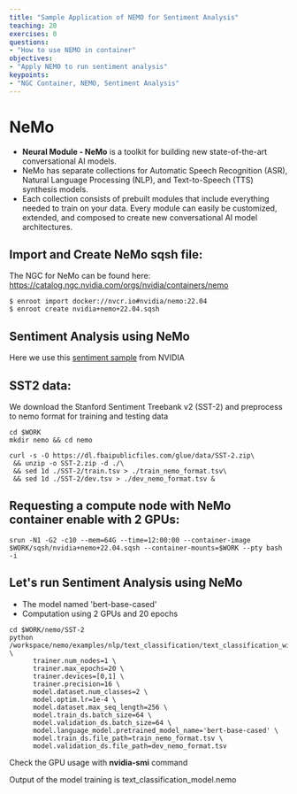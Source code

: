 ```yaml
---
title: "Sample Application of NEMO for Sentiment Analysis"
teaching: 20
exercises: 0
questions:
- "How to use NEMO in container"
objectives:
- "Apply NEMO to run sentiment analysis"
keypoints:
- "NGC Container, NEMO, Sentiment Analysis"
---
```


# NeMo

- **Neural Module - NeMo**  is a toolkit for building new state-of-the-art conversational AI models.
- NeMo has separate collections for Automatic Speech Recognition (ASR), Natural Language Processing (NLP), and Text-to-Speech (TTS) synthesis models.
- Each collection consists of prebuilt modules that include everything needed to train on your data. Every module can easily be customized, extended, and composed to create new conversational AI model architectures.

## Import and Create NeMo sqsh file:

The NGC for NeMo can be found here: https://catalog.ngc.nvidia.com/orgs/nvidia/containers/nemo

```
$ enroot import docker://nvcr.io#nvidia/nemo:22.04
$ enroot create nvidia+nemo+22.04.sqsh
```

## Sentiment Analysis using NeMo

Here we use this [sentiment sample](https://docs.nvidia.com/deeplearning/nemo/user-guide/docs/en/stable/nlp/text_classification.html) from NVIDIA

## SST2 data:

We download the Stanford Sentiment Treebank v2 (SST-2) and preprocess to nemo format for training and testing data

```
cd $WORK
mkdir nemo && cd nemo

curl -s -O https://dl.fbaipublicfiles.com/glue/data/SST-2.zip\
 && unzip -o SST-2.zip -d ./\
 && sed 1d ./SST-2/train.tsv > ./train_nemo_format.tsv\
 && sed 1d ./SST-2/dev.tsv > ./dev_nemo_format.tsv &
```

## Requesting a compute node with NeMo container enable with 2 GPUs:

```
srun -N1 -G2 -c10 --mem=64G --time=12:00:00 --container-image $WORK/sqsh/nvidia+nemo+22.04.sqsh --container-mounts=$WORK --pty bash -i
```

## Let's run Sentiment Analysis using NeMo
- The model named 'bert-base-cased'
- Computation using 2 GPUs and 20 epochs

```
cd $WORK/nemo/SST-2
python /workspace/nemo/examples/nlp/text_classification/text_classification_with_bert.py \
      trainer.num_nodes=1 \
      trainer.max_epochs=20 \
      trainer.devices=[0,1] \
      trainer.precision=16 \
      model.dataset.num_classes=2 \
      model.optim.lr=1e-4 \
      model.dataset.max_seq_length=256 \
      model.train_ds.batch_size=64 \
      model.validation_ds.batch_size=64 \
      model.language_model.pretrained_model_name='bert-base-cased' \
      model.train_ds.file_path=train_nemo_format.tsv \
      model.validation_ds.file_path=dev_nemo_format.tsv
```       

Check the GPU usage with **nvidia-smi** command

Output of the model training is text_classification_model.nemo
